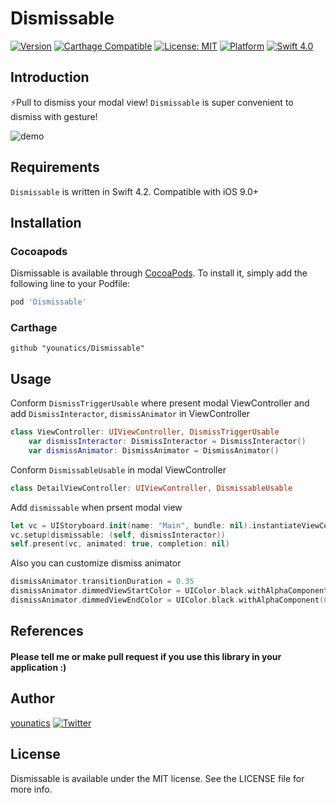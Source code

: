 # Dismissable
[![Version](https://img.shields.io/cocoapods/v/Dismissable.svg?style=flat)](http://cocoapods.org/pods/Dismissable)
[![Carthage Compatible](https://img.shields.io/badge/Carthage-compatible-4BC51D.svg?style=flat)](https://github.com/Carthage/Carthage)
[![License: MIT](https://img.shields.io/badge/license-MIT-blue.svg?style=flat)](https://github.com/younatics/Dismissable/blob/master/LICENSE)
[![Platform](https://img.shields.io/cocoapods/p/Dismissable.svg?style=flat)](http://cocoapods.org/pods/Triangulation)
[![Swift 4.0](https://img.shields.io/badge/Swift-4.2-orange.svg?style=flat)](https://developer.apple.com/swift/)

## Introduction
⚡️Pull to dismiss your modal view! `Dismissable` is super convenient to dismiss with gesture!

![demo](https://github.com/younatics/Dismissable/blob/master/image/Dismissable.gif)

## Requirements

`Dismissable` is written in Swift 4.2. Compatible with iOS 9.0+

## Installation

### Cocoapods

Dismissable is available through [CocoaPods](http://cocoapods.org). To install
it, simply add the following line to your Podfile:

```ruby
pod 'Dismissable'
```
### Carthage
```
github "younatics/Dismissable"
```

## Usage

Conform `DismissTriggerUsable` where present modal ViewController and add `DismissInteractor`, `dismissAnimator` in ViewController
```swift
class ViewController: UIViewController, DismissTriggerUsable
    var dismissInteractor: DismissInteractor = DismissInteractor()
    var dismissAnimator: DismissAnimator = DismissAnimator()
```
Conform `DismissableUsable` in modal ViewController
```swift
class DetailViewController: UIViewController, DismissableUsable
```
Add `dismissable` when prsent modal view
```swift
let vc = UIStoryboard.init(name: "Main", bundle: nil).instantiateViewController(withIdentifier: "detail") as! DetailViewController
vc.setup(dismissable: (self, dismissInteractor))
self.present(vc, animated: true, completion: nil)
```

Also you can customize dismiss animator
```swift
dismissAnimator.transitionDuration = 0.35
dismissAnimator.dimmedViewStartColor = UIColor.black.withAlphaComponent(0.4)
dismissAnimator.dimmedViewEndColor = UIColor.black.withAlphaComponent(0)
```

## References
#### Please tell me or make pull request if you use this library in your application :) 

## Author
[younatics](https://twitter.com/younatics)
<a href="http://twitter.com/younatics" target="_blank"><img alt="Twitter" src="https://img.shields.io/twitter/follow/younatics.svg?style=social&label=Follow"></a>

## License
Dismissable is available under the MIT license. See the LICENSE file for more info.
